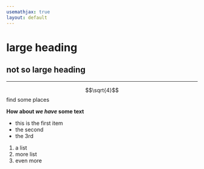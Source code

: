 ```yaml
---
usemathjax: true
layout: default
---
```


# large heading

## not so large heading

---

$$\sqrt{4}$$ find some places

**How about _we have_ some text**

- this is the first item
- the second
- the 3rd

1. a list
2. more list
3. even more
